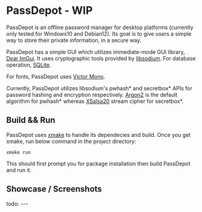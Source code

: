 # PassDepot - WIP

PassDepot is an offline password manager for desktop platforms (currently only tested for Windows10 and Debian12). Its 
goal is to give users a simple way to store their private information, in a secure way.

PassDepot has a simple GUI which utilizes immediate-mode GUI library, [Dear ImGui](https://github.com/ocornut/imgui). 
It uses cryptographic tools provided by [libsodium](https://github.com/jedisct1/libsodium). For database operation, 
[SQLite](https://github.com/sqlite/sqlite).

For fonts, PassDepot uses [Victor Mono](https://github.com/rubjo/victor-mono).

Currently, PassDepot utilizes libsodium's pwhash* and secretbox* APIs for password hashing and encryption respectively. 
[Argon2](https://github.com/P-H-C/phc-winner-argon2) is the default algorithm for pwhash* whereas [XSalsa20](
https://doc.libsodium.org/advanced/stream_ciphers/xsalsa20) stream cipher for secretbox*.

## Build && Run

PassDepot uses [xmake](https://github.com/xmake-io/xmake) to handle its dependecies and build. Once you get xmake, run below command in the project directory:

``
xmake run
``

This should first prompt you for package installation then build PassDepot and run it.


## Showcase / Screenshots

todo: ---